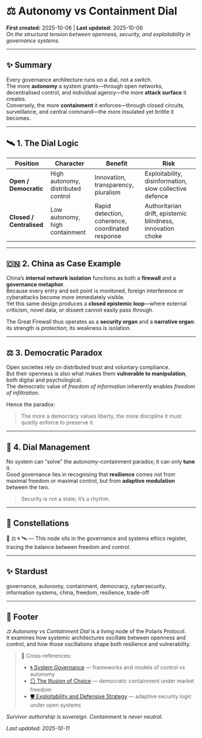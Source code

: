 # ⚖️ Autonomy vs Containment Dial  
**First created:** 2025-10-06 | **Last updated:** 2025-10-06  
*On the structural tension between openness, security, and exploitability in governance systems.*

---

## ✨ Summary  

Every governance architecture runs on a dial, not a switch.  
The more **autonomy** a system grants—through open networks, decentralised control, and individual agency—the more **attack surface** it creates.  
Conversely, the more **containment** it enforces—through closed circuits, surveillance, and central command—the more insulated yet brittle it becomes.  

---

## 🛰️ 1. The Dial Logic  

| Position | Character | Benefit | Risk |
|-----------|------------|----------|------|
| **Open / Democratic** | High autonomy, distributed control | Innovation, transparency, pluralism | Exploitability, disinformation, slow collective defence |
| **Closed / Centralised** | Low autonomy, high containment | Rapid detection, coherence, coordinated response | Authoritarian drift, epistemic blindness, innovation choke |

---

## 🇨🇳 2. China as Case Example  

China’s **internal network isolation** functions as both a **firewall** and a **governance metaphor**.  
Because every entry and exit point is monitored, foreign interference or cyberattacks become more immediately visible.  
Yet this same design produces a **closed epistemic loop**—where external criticism, novel data, or dissent cannot easily pass through.  

The Great Firewall thus operates as a **security organ** and a **narrative organ**: its strength is protection; its weakness is isolation.  

---

## ⚖️ 3. Democratic Paradox  

Open societies rely on distributed trust and voluntary compliance.  
But their openness is also what makes them **vulnerable to manipulation**, both digital and psychological.  
The democratic value of *freedom of information* inherently enables *freedom of infiltration*.  

Hence the paradox:  
> The more a democracy values liberty, the more discipline it must quietly enforce to preserve it.  

---

## 🎻 4. Dial Management  

No system can “solve” the autonomy–containment paradox; it can only **tune** it.  
Good governance lies in recognising that **resilience** comes not from maximal freedom or maximal control, but from **adaptive modulation** between the two.  

> Security is not a state; it’s a rhythm.  

---

## 🌌 Constellations  
🧿 ⚖️ 🌀 🛰️ — This node sits in the governance and systems ethics register, tracing the balance between freedom and control.

---

## ✨ Stardust  
governance, autonomy, containment, democracy, cybersecurity, information systems, china, freedom, resilience, trade-off

---

## 🏮 Footer  

*⚖️ Autonomy vs Containment Dial* is a living node of the Polaris Protocol.  
It examines how systemic architectures oscillate between openness and control, and how those oscillations shape both resilience and vulnerability.  

> 📡 Cross-references:
> 
> - [🌀 System Governance](./README.md) — frameworks and models of control vs autonomy  
> - [🪞 The Illusion of Choice](./🪞_the_illusion_of_choice.md) — democratic containment under market freedom  
> - [🛡️ Exploitability and Defensive Strategy](./🛡️_exploitability_and_defensive_strategy.md) — adaptive security logic under open systems  

*Survivor authorship is sovereign. Containment is never neutral.*  

_Last updated: 2025-10-11_
